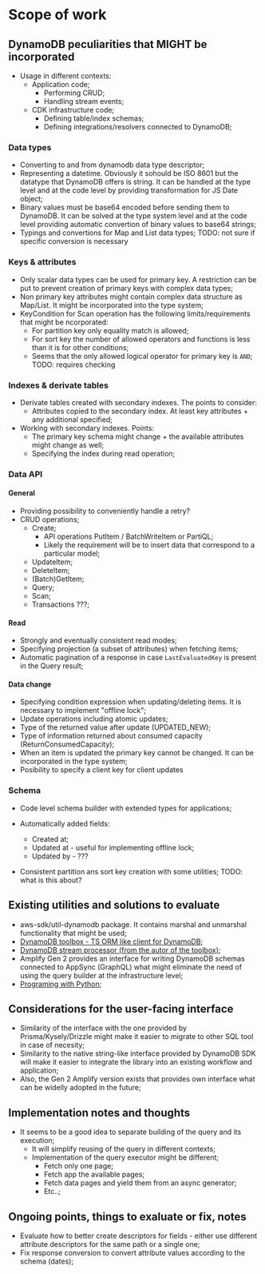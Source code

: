 # Scope of work

## DynamoDB peculiarities that MIGHT be incorporated

- Usage in different contexts:
  - Application code;
    - Performing CRUD;
    - Handling stream events;
  - CDK infrastructure code;
    - Defining table/index schemas;
    - Defining integrations/resolvers connected to DynamoDB;

### Data types

- Converting to and from dynamodb data type descriptor;
- Representing a datetime. Obviously it sohould be ISO 8601 but the datatype that DynamoDB offers is string. It can be handled at the type level and at the code level by providing transformation for JS Date object;
- Binary values must be base64 encoded before sending them to DynamoDB. It can be solved at the type system level and at the code level providing automatic convertion of binary values to base64 strings;
- Typings and convertions for Map and List data types; TODO: not sure if specific conversion is necessary

### Keys & attributes

- Only scalar data types can be used for primary key. A restriction can be put to prevent creation of primary keys with complex data types;
- Non primary key attributes might contain complex data structure as Map/List. It might be incorporated into the type system;
- KeyCondition for Scan operation has the following limits/requirements that might be ncorporated:
  - For partition key only equality match is allowed;
  - For sort key the number of allowed operators and functions is less than it is for other conditions;
  - Seems that the only allowed logical operator for primary key is `AND`; TODO: requires checking

### Indexes & derivate tables

- Derivate tables created with secondary indexes. The points to consider:
  - Attributes copied to the secondary index. At least key attributes + any additional specified;
- Working with secondary indexes. Points:
  - The primary key schema might change + the available attributes might change as well;
  - Specifying the index during read operation;

### Data API

#### General

- Providing possibility to conveniently handle a retry?
- CRUD operations;
  - Create;
    - API operations PutItem / BatchWriteItem or PartiQL;
    - Likely the requirement will be to insert data that correspond to a particular model;
  - UpdateItem;
  - DeleteItem;
  - (Batch)GetItem;
  - Query;
  - Scan;
  - Transactions ???;

#### Read

- Strongly and eventually consistent read modes;
- Specifying projection (a subset of attributes) when fetching items;
- Automatic pagination of a response in case `LastEvaluatedKey` is present in the Query result;

#### Data change

- Specifying condition expression when updating/deleting items. It is necessary to implement "offline lock";
- Update operations including atomic updates;
- Type of the returned value after update (UPDATED_NEW);
- Type of information returned about consumed capacity (ReturnConsumedCapacity);
- When an item is updated the primary key cannot be changed. It can be incorporated in the type system;
- Posibility to specify a client key for client updates

### Schema

- Code level schema builder with extended types for applications;
- Automatically added fields:
  - Created at;
  - Updated at - useful for implementing offline lock;
  - Updated by - ???

- Consistent partition ans sort key creation with some utilities; TODO: what is this about?

## Existing utilities and solutions to evaluate

- aws-sdk/util-dynamodb package. It contains marshal and unmarshal functionality that might be used;
- [DynamoDB toolbox - TS ORM like client for DynamoDB](https://github.com/jeremydaly/dynamodb-toolbox);
- [DynamoDB stream processor (from the autor of the toolbox)](https://github.com/jeremydaly/dynamodb-streams-processor);
- Amplify Gen 2 provides an interface for writing DynamoDB schemas connected to AppSync (GraphQL) what might eliminate the need of using the query builder at the infrastructure level;
- [Programing with Python](https://docs.aws.amazon.com/amazondynamodb/latest/developerguide/programming-with-python.html);

## Considerations for the user-facing interface

- Similarity of the interface with the one provided by Prisma/Kysely/Drizzle might make it easier to migrate to other SQL tool in case of necesity;
- Similarity to the native string-like interface provided by DynamoDB SDK will make it easier to integrate the library into an existing workflow and application;
- Also, the Gen 2 Amplify version exists that provides own interface what can be widelly adopted in the future;

## Implementation notes and thoughts

- It seems to be a good idea to separate building of the query and its execution;
  - It will simplify reusing of the query in different contexts;
  - Implementation of the query executor might be different;
    - Fetch only one page;
    - Fetch app the available pages;
    - Fetch data pages and yield them from an async generator;
    - Etc..;

## Ongoing points, things to exaluate or fix, notes

- Evaluate how to better create descriptors for fields - either use different attribute descriptors for the same path or a single one;
- Fix response conversion to convert attribute values according to the schema (dates);
